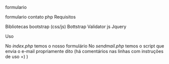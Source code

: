 formulario

formulario contato php
Requisitos

Bibliotecas bootstrap (css/js)
Bottstrap Validator js
Jquery

Uso

No *index.php* temos o nosso formulário
No *sendmail.php* temos o script que envia o e-mail propriamente dito (há comentários nas linhas com instruções de uso =) )
